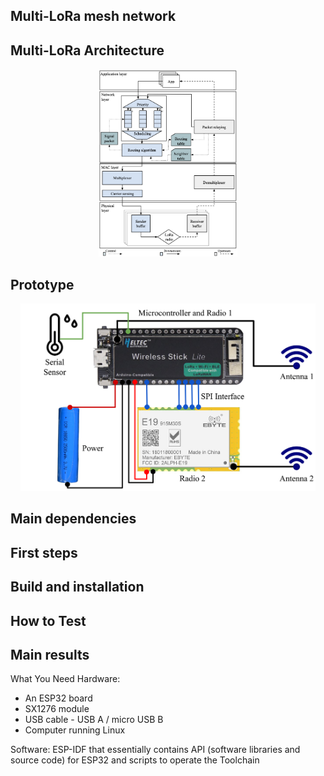 ## Multi-LoRa mesh network 

## Multi-LoRa Architecture

<p align="center">
    <img src="img/arch.png" height="300"/> 
</p>

## Prototype

<p align="center">
    <img src="img/sensor.png" height="300"/> 
</p>

## Main dependencies

## First steps

## Build and installation

## How to Test

## Main results



What You Need
Hardware:
- An ESP32 board
- SX1276 module
- USB cable - USB A / micro USB B
- Computer running Linux

Software:
ESP-IDF that essentially contains API (software libraries and source code) for ESP32 and scripts to operate the Toolchain
